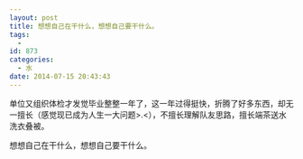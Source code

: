 ```yaml
---
layout: post
title: 想想自己在干什么，想想自己要干什么。
tags:
  -
id: 873
categories:
  - 水
date: 2014-07-15 20:43:43
---
```


单位又组织体检才发觉毕业整整一年了，这一年过得挺快，折腾了好多东西，却无一擅长（感觉现已成为人生一大问题>.<），不擅长理解队友思路，擅长端茶送水洗衣叠被。

想想自己在干什么，想想自己要干什么。